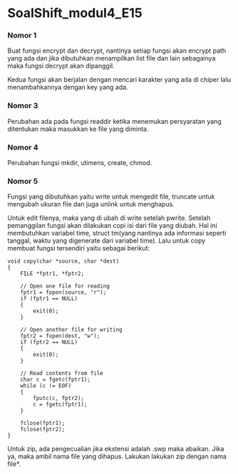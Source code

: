 # SoalShift_modul4_E15

### Nomor 1

Buat fungsi encrypt dan decrypt, nantinya setiap fungsi akan encrypt path yang ada dan jika dibutuhkan menampilkan list file dan lain sebagainya maka fungsi decrypt akan dipanggil.

Kedua fungsi akan berjalan dengan mencari karakter yang ada di chiper lalu menambahkannya dengan key yang ada.

### Nomor 3

Perubahan ada pada fungsi readdir ketika menemukan persyaratan yang ditentukan maka masukkan ke file yang diminta.

### Nomor 4

Perubahan fungsi mkdir, utimens, create, chmod.

### Nomor 5

Fungsi yang dibutuhkan yaitu write untuk mengedit file, truncate untuk mengubah ukuran file dan juga unlink untuk menghapus.

Untuk edit filenya, maka yang di ubah di write setelah pwrite. Setelah pemanggilan fungsi akan dilakukan copi isi dari file yang diubah. Hal ini membutuhkan variabel time, struct tm(yang nantinya ada informasi seperti tanggal, waktu yang digenerate dari variabel time). Lalu untuk copy membuat fungsi tersendiri yaitu sebagai berikut:

```
void copy(char *source, char *dest)
{
	FILE *fptr1, *fptr2; 
  
    // Open one file for reading 
    fptr1 = fopen(source, "r"); 
    if (fptr1 == NULL) 
    { 
        exit(0); 
    } 
  
    // Open another file for writing 
    fptr2 = fopen(dest, "w"); 
    if (fptr2 == NULL) 
    { 
        exit(0); 
    } 
  
    // Read contents from file 
    char c = fgetc(fptr1); 
    while (c != EOF) 
    { 
        fputc(c, fptr2); 
        c = fgetc(fptr1); 
    } 
  
    fclose(fptr1); 
    fclose(fptr2); 
}
```

Untuk zip, ada pengecualian jika ekstensi adalah .swp maka abaikan. Jika ya, maka ambil nama file yang dihapus. Lakukan lakukan zip dengan nama file*.
